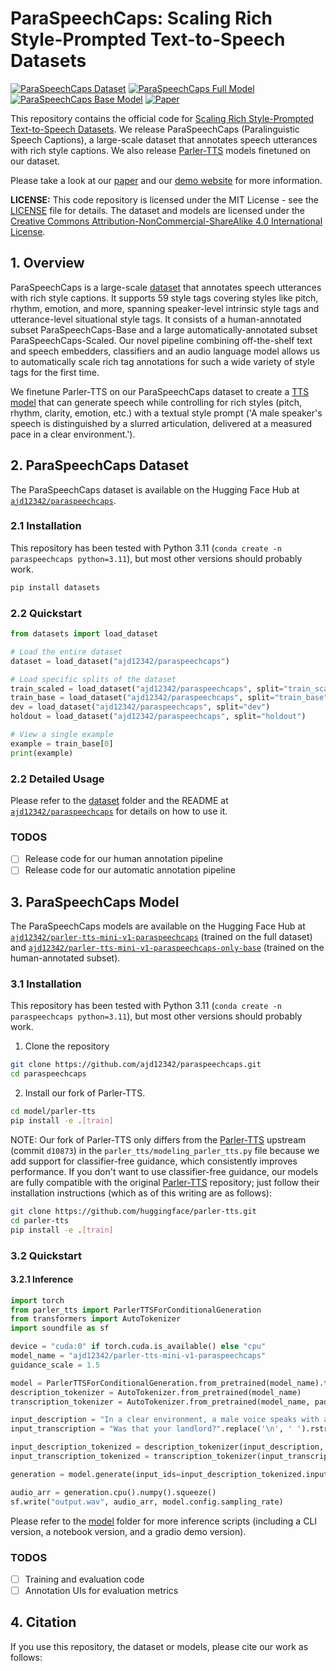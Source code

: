 # ParaSpeechCaps: Scaling Rich Style-Prompted Text-to-Speech Datasets
[![ParaSpeechCaps Dataset](https://img.shields.io/badge/🤗-ParaSpeechCaps%20Dataset-yellow)](https://huggingface.co/datasets/ajd12342/paraspeechcaps)
[![ParaSpeechCaps Full Model](https://img.shields.io/badge/🤗-ParaSpeechCaps%20Full%20Model-blue)](https://huggingface.co/ajd12342/parler-tts-mini-v1-paraspeechcaps)
[![ParaSpeechCaps Base Model](https://img.shields.io/badge/🤗-ParaSpeechCaps%20Base%20Model-green)](https://huggingface.co/ajd12342/parler-tts-mini-v1-paraspeechcaps-only-base)
[![Paper](https://img.shields.io/badge/Paper-PDF-orange)]()

This repository contains the official code for [Scaling Rich Style-Prompted Text-to-Speech Datasets](). We release ParaSpeechCaps (Paralinguistic Speech Captions), a large-scale dataset that annotates speech utterances with rich style captions. We also release [Parler-TTS](https://github.com/huggingface/parler-tts) models finetuned on our dataset.

Please take a look at our [paper]() and our [demo website](https://paraspeechcaps.github.io/) for more information.

**LICENSE:** This code repository is licensed under the MIT License - see the [LICENSE](LICENSE) file for details. The dataset and models are licensed under the [Creative Commons Attribution-NonCommercial-ShareAlike 4.0 International License](https://creativecommons.org/licenses/by-nc-sa/4.0/).

## 1. Overview

ParaSpeechCaps is a large-scale [dataset](https://huggingface.co/datasets/ajd12342/paraspeechcaps) that annotates speech utterances with rich style captions. It supports 59 style tags covering styles like pitch, rhythm, emotion, and more, spanning speaker-level intrinsic style tags and utterance-level situational style tags. It consists of a human-annotated subset ParaSpeechCaps-Base and a large automatically-annotated subset ParaSpeechCaps-Scaled. Our novel pipeline combining off-the-shelf text and speech embedders, classifiers and an audio language model allows us to automatically scale rich tag annotations for such a wide variety of style tags for the first time.

We finetune Parler-TTS on our ParaSpeechCaps dataset to create a [TTS model](https://huggingface.co/ajd12342/parler-tts-mini-v1-paraspeechcaps) that can generate speech while controlling for rich styles (pitch, rhythm, clarity, emotion, etc.) with a textual style prompt ('A male speaker's speech is distinguished by a slurred articulation, delivered at a measured pace in a clear environment.').

## 2. ParaSpeechCaps Dataset
The ParaSpeechCaps dataset is available on the Hugging Face Hub at [`ajd12342/paraspeechcaps`](https://huggingface.co/datasets/ajd12342/paraspeechcaps).

### 2.1 Installation
This repository has been tested with Python 3.11 (`conda create -n paraspeechcaps python=3.11`), but most other versions should probably work.
```bash
pip install datasets
```

### 2.2 Quickstart
```python
from datasets import load_dataset

# Load the entire dataset
dataset = load_dataset("ajd12342/paraspeechcaps")

# Load specific splits of the dataset
train_scaled = load_dataset("ajd12342/paraspeechcaps", split="train_scaled")
train_base = load_dataset("ajd12342/paraspeechcaps", split="train_base")
dev = load_dataset("ajd12342/paraspeechcaps", split="dev")
holdout = load_dataset("ajd12342/paraspeechcaps", split="holdout")

# View a single example
example = train_base[0]
print(example)
```

### 2.2 Detailed Usage
Please refer to the [dataset](https://github.com/ajd12342/paraspeechcaps/tree/main/dataset) folder and the README at [`ajd12342/paraspeechcaps`](https://huggingface.co/datasets/ajd12342/paraspeechcaps) for details on how to use it.

### TODOS
- [ ] Release code for our human annotation pipeline
- [ ] Release code for our automatic annotation pipeline

## 3. ParaSpeechCaps Model

The ParaSpeechCaps models are available on the Hugging Face Hub at [`ajd12342/parler-tts-mini-v1-paraspeechcaps`](https://huggingface.co/ajd12342/parler-tts-mini-v1-paraspeechcaps) (trained on the full dataset) and [`ajd12342/parler-tts-mini-v1-paraspeechcaps-only-base`](https://huggingface.co/ajd12342/parler-tts-mini-v1-paraspeechcaps-only-base) (trained on the human-annotated subset).

### 3.1 Installation
This repository has been tested with Python 3.11 (`conda create -n paraspeechcaps python=3.11`), but most other versions should probably work.
1. Clone the repository
```bash
git clone https://github.com/ajd12342/paraspeechcaps.git
cd paraspeechcaps
```
2. Install our fork of Parler-TTS.
```bash
cd model/parler-tts
pip install -e .[train]
```

NOTE: Our fork of Parler-TTS only differs from the [Parler-TTS](https://github.com/huggingface/parler-tts/tree/d108732cd57788ec86bc857d99a6cabd66663d68) upstream (commit `d10873`) in the `parler_tts/modeling_parler_tts.py` file because we add support for classifier-free guidance, which consistently improves performance. If you don't want to use classifier-free guidance, our models are fully compatible with the original [Parler-TTS](https://github.com/huggingface/parler-tts/tree/d108732cd57788ec86bc857d99a6cabd66663d68) repository; just follow their installation instructions (which as of this writing are as follows):
```bash
git clone https://github.com/huggingface/parler-tts.git
cd parler-tts
pip install -e .[train]
```

### 3.2 Quickstart

#### 3.2.1 Inference

```python
import torch
from parler_tts import ParlerTTSForConditionalGeneration
from transformers import AutoTokenizer
import soundfile as sf

device = "cuda:0" if torch.cuda.is_available() else "cpu"
model_name = "ajd12342/parler-tts-mini-v1-paraspeechcaps"
guidance_scale = 1.5

model = ParlerTTSForConditionalGeneration.from_pretrained(model_name).to(device)
description_tokenizer = AutoTokenizer.from_pretrained(model_name)
transcription_tokenizer = AutoTokenizer.from_pretrained(model_name, padding_side="left")

input_description = "In a clear environment, a male voice speaks with a sad tone.".replace('\n', ' ').rstrip()
input_transcription = "Was that your landlord?".replace('\n', ' ').rstrip()

input_description_tokenized = description_tokenizer(input_description, return_tensors="pt").to(model.device)
input_transcription_tokenized = transcription_tokenizer(input_transcription, return_tensors="pt").to(model.device)

generation = model.generate(input_ids=input_description_tokenized.input_ids, prompt_input_ids=input_transcription_tokenized.input_ids, guidance_scale=guidance_scale)

audio_arr = generation.cpu().numpy().squeeze()
sf.write("output.wav", audio_arr, model.config.sampling_rate)
```
Please refer to the [model](https://github.com/ajd12342/paraspeechcaps/tree/main/model) folder for more inference scripts (including a CLI version, a notebook version, and a gradio demo version).

### TODOS
- [ ] Training and evaluation code
- [ ] Annotation UIs for evaluation metrics

## 4. Citation

If you use this repository, the dataset or models, please cite our work as follows:
